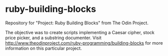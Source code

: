 # ruby-building-blocks
Repository for "Project: Ruby Building Blocks" from The Odin Project.

The objective was to create scripts implementing a Caesar cipher, stock price picker, and a substring documenter. Visit http://www.theodinproject.com/ruby-programming/building-blocks for more information on this particular project.